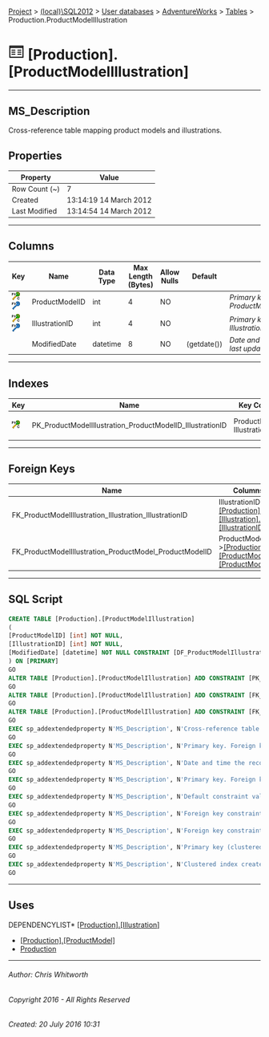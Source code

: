 #### 

[Project](../../../../index.md) > [(local)\\SQL2012](../../../index.md) > [User databases](../../index.md) > [AdventureWorks](../index.md) > [Tables](Tables.md) > Production.ProductModelIllustration

# ![Tables](../../../../Images/Table32.png) [Production].[ProductModelIllustration]

---

## <a name="#description"></a>MS_Description

Cross-reference table mapping product models and illustrations.

## <a name="#properties"></a>Properties

| Property | Value |
|---|---|
| Row Count (~) | 7 |
| Created | 13:14:19 14 March 2012 |
| Last Modified | 13:14:54 14 March 2012 |


---

## <a name="#columns"></a>Columns

| Key | Name | Data Type | Max Length (Bytes) | Allow Nulls | Default | Description |
|---|---|---|---|---|---|---|
| [![Cluster Primary Key PK_ProductModelIllustration_ProductModelID_IllustrationID: ProductModelID\IllustrationID](../../../../Images/pkcluster.png)](#indexes)[![Foreign Keys FK_ProductModelIllustration_ProductModel_ProductModelID: [Production].[ProductModel].ProductModelID](../../../../Images/fk.png)](#foreignkeys) | ProductModelID | int | 4 | NO |  | _Primary key. Foreign key to ProductModel.ProductModelID._ |
| [![Cluster Primary Key PK_ProductModelIllustration_ProductModelID_IllustrationID: ProductModelID\IllustrationID](../../../../Images/pkcluster.png)](#indexes)[![Foreign Keys FK_ProductModelIllustration_Illustration_IllustrationID: [Production].[Illustration].IllustrationID](../../../../Images/fk.png)](#foreignkeys) | IllustrationID | int | 4 | NO |  | _Primary key. Foreign key to Illustration.IllustrationID._ |
|  | ModifiedDate | datetime | 8 | NO | (getdate()) | _Date and time the record was last updated._ |


---

## <a name="#indexes"></a>Indexes

| Key | Name | Key Columns | Unique | Description |
|---|---|---|---|---|
| [![Cluster Primary Key PK_ProductModelIllustration_ProductModelID_IllustrationID: ProductModelID\IllustrationID](../../../../Images/pkcluster.png)](#indexes) | PK_ProductModelIllustration_ProductModelID_IllustrationID | ProductModelID, IllustrationID | YES | _Primary key (clustered) constraint_ |


---

## <a name="#foreignkeys"></a>Foreign Keys

| Name | Columns | Description |
|---|---|---|
| FK_ProductModelIllustration_Illustration_IllustrationID | IllustrationID->[[Production].[Illustration].[IllustrationID]](Illustration.md) | _Foreign key constraint referencing Illustration.IllustrationID._ |
| FK_ProductModelIllustration_ProductModel_ProductModelID | ProductModelID->[[Production].[ProductModel].[ProductModelID]](ProductModel.md) | _Foreign key constraint referencing ProductModel.ProductModelID._ |


---

## <a name="#sqlscript"></a>SQL Script

```sql
CREATE TABLE [Production].[ProductModelIllustration]
(
[ProductModelID] [int] NOT NULL,
[IllustrationID] [int] NOT NULL,
[ModifiedDate] [datetime] NOT NULL CONSTRAINT [DF_ProductModelIllustration_ModifiedDate] DEFAULT (getdate())
) ON [PRIMARY]
GO
ALTER TABLE [Production].[ProductModelIllustration] ADD CONSTRAINT [PK_ProductModelIllustration_ProductModelID_IllustrationID] PRIMARY KEY CLUSTERED  ([ProductModelID], [IllustrationID]) ON [PRIMARY]
GO
ALTER TABLE [Production].[ProductModelIllustration] ADD CONSTRAINT [FK_ProductModelIllustration_Illustration_IllustrationID] FOREIGN KEY ([IllustrationID]) REFERENCES [Production].[Illustration] ([IllustrationID])
GO
ALTER TABLE [Production].[ProductModelIllustration] ADD CONSTRAINT [FK_ProductModelIllustration_ProductModel_ProductModelID] FOREIGN KEY ([ProductModelID]) REFERENCES [Production].[ProductModel] ([ProductModelID])
GO
EXEC sp_addextendedproperty N'MS_Description', N'Cross-reference table mapping product models and illustrations.', 'SCHEMA', N'Production', 'TABLE', N'ProductModelIllustration', NULL, NULL
GO
EXEC sp_addextendedproperty N'MS_Description', N'Primary key. Foreign key to Illustration.IllustrationID.', 'SCHEMA', N'Production', 'TABLE', N'ProductModelIllustration', 'COLUMN', N'IllustrationID'
GO
EXEC sp_addextendedproperty N'MS_Description', N'Date and time the record was last updated.', 'SCHEMA', N'Production', 'TABLE', N'ProductModelIllustration', 'COLUMN', N'ModifiedDate'
GO
EXEC sp_addextendedproperty N'MS_Description', N'Primary key. Foreign key to ProductModel.ProductModelID.', 'SCHEMA', N'Production', 'TABLE', N'ProductModelIllustration', 'COLUMN', N'ProductModelID'
GO
EXEC sp_addextendedproperty N'MS_Description', N'Default constraint value of GETDATE()', 'SCHEMA', N'Production', 'TABLE', N'ProductModelIllustration', 'CONSTRAINT', N'DF_ProductModelIllustration_ModifiedDate'
GO
EXEC sp_addextendedproperty N'MS_Description', N'Foreign key constraint referencing Illustration.IllustrationID.', 'SCHEMA', N'Production', 'TABLE', N'ProductModelIllustration', 'CONSTRAINT', N'FK_ProductModelIllustration_Illustration_IllustrationID'
GO
EXEC sp_addextendedproperty N'MS_Description', N'Foreign key constraint referencing ProductModel.ProductModelID.', 'SCHEMA', N'Production', 'TABLE', N'ProductModelIllustration', 'CONSTRAINT', N'FK_ProductModelIllustration_ProductModel_ProductModelID'
GO
EXEC sp_addextendedproperty N'MS_Description', N'Primary key (clustered) constraint', 'SCHEMA', N'Production', 'TABLE', N'ProductModelIllustration', 'CONSTRAINT', N'PK_ProductModelIllustration_ProductModelID_IllustrationID'
GO
EXEC sp_addextendedproperty N'MS_Description', N'Clustered index created by a primary key constraint.', 'SCHEMA', N'Production', 'TABLE', N'ProductModelIllustration', 'INDEX', N'PK_ProductModelIllustration_ProductModelID_IllustrationID'
GO

```


---

## <a name="#uses"></a>Uses

DEPENDENCYLIST* [[Production].[Illustration]](Illustration.md)
* [[Production].[ProductModel]](ProductModel.md)
* [Production](../Security/Schemas/Production.md)


---

###### Author:  Chris Whitworth

###### Copyright 2016 - All Rights Reserved

###### Created: 20 July 2016 10:31

